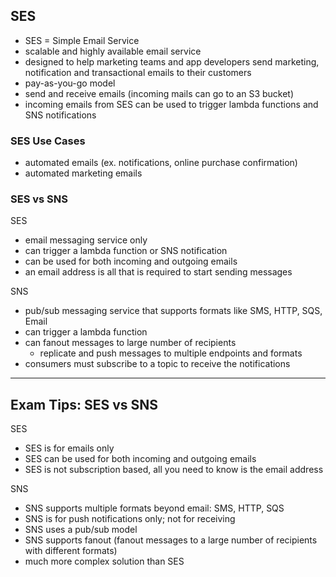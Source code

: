## SES
- SES = Simple Email Service
- scalable and highly available email service
- designed to help marketing teams and app developers send marketing, notification and transactional emails to their customers
- pay-as-you-go model
- send and receive emails (incoming mails can go to an S3 bucket)
- incoming emails from SES can be used to trigger lambda functions and SNS notifications 

### SES Use Cases
- automated emails (ex. notifications, online purchase confirmation)
- automated marketing emails

### SES vs SNS
SES
- email messaging service only
- can trigger a lambda function or SNS notification
- can be used for both incoming and outgoing emails
- an email address is all that is required to start sending messages 

SNS
- pub/sub messaging service that supports formats like SMS, HTTP, SQS, Email
- can trigger a lambda function
- can fanout messages to large number of recipients
  - replicate and push messages to multiple endpoints and formats 
- consumers must subscribe to a topic to receive the notifications

---
## Exam Tips: SES vs SNS
SES
- SES is for emails only
- SES can be used for both incoming and outgoing emails
- SES is not subscription based, all you need to know is the email address

SNS
- SNS supports multiple formats beyond email: SMS, HTTP, SQS
- SNS is for push notifications only; not for receiving
- SNS uses a pub/sub model
- SNS supports fanout (fanout messages to a large number of recipients with different formats)
- much more complex solution than SES